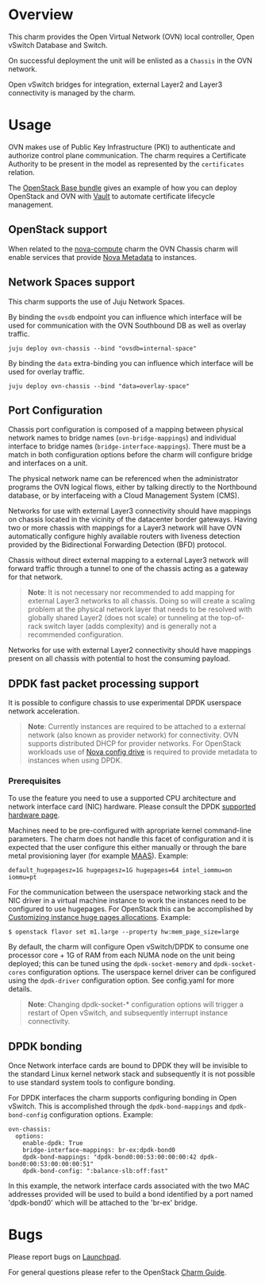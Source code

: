# Overview

This charm provides the Open Virtual Network (OVN) local controller, Open
vSwitch Database and Switch.

On successful deployment the unit will be enlisted as a `Chassis` in the OVN
network.

Open vSwitch bridges for integration, external Layer2 and Layer3 connectivity
is managed by the charm.

# Usage

OVN makes use of Public Key Infrastructure (PKI) to authenticate and authorize
control plane communication.  The charm requires a Certificate Authority to be
present in the model as represented by the `certificates` relation.

The [OpenStack Base bundle][openstack-base-bundle] gives an example of how you
can deploy OpenStack and OVN with [Vault][charm-vault] to automate certificate
lifecycle management.

## OpenStack support

When related to the [nova-compute][charm-nova-compute] charm the OVN Chassis
charm will enable services that provide [Nova Metadata][nova-metadata] to
instances.

## Network Spaces support

This charm supports the use of Juju Network Spaces.

By binding the `ovsdb` endpoint you can influence which interface will be used
for communication with the OVN Southbound DB as well as overlay traffic.

    juju deploy ovn-chassis --bind "ovsdb=internal-space"

By binding the `data` extra-binding you can influence which interface will be
used for overlay traffic.

    juju deploy ovn-chassis --bind "data=overlay-space"

## Port Configuration

Chassis port configuration is composed of a mapping between physical network
names to bridge names (`ovn-bridge-mappings`) and individual interface to
bridge names (`bridge-interface-mappings`).  There must be a match in both
configuration options before the charm will configure bridge and interfaces on
a unit.

The physical network name can be referenced when the administrator programs the
OVN logical flows, either by talking directly to the Northbound database, or by
interfaceing with a Cloud Management System (CMS).

Networks for use with external Layer3 connectivity should have mappings on
chassis located in the vicinity of the datacenter border gateways.  Having two
or more chassis with mappings for a Layer3 network will have OVN automatically
configure highly available routers with liveness detection provided by the
Bidirectional Forwarding Detection (BFD) protocol.

Chassis without direct external mapping to a external Layer3 network will
forward traffic through a tunnel to one of the chassis acting as a gateway for
that network.

> **Note**: It is not necessary nor recommended to add mapping for external
  Layer3 networks to all chassis.  Doing so will create a scaling problem at
  the physical network layer that needs to be resolved with globally shared
  Layer2 (does not scale) or tunneling at the top-of-rack switch layer (adds
  complexity) and is generally not a recommended configuration.

Networks for use with external Layer2 connectivity should have mappings present
on all chassis with potential to host the consuming payload.

## DPDK fast packet processing support

It is possible to configure chassis to use experimental DPDK userspace network
acceleration.

> **Note**: Currently instances are required to be attached to a external
  network (also known as provider network) for connectivity.  OVN supports
  distributed DHCP for provider networks.  For OpenStack workloads use of
  [Nova config drive][nova-config-drive] is required to provide metadata to
  instances when using DPDK.

### Prerequisites

To use the feature you need to use a supported CPU architecture
and network interface card (NIC) hardware.  Please consult the DPDK
[supported hardware page][dpdk-hardware].

Machines need to be pre-configured with apropriate kernel command-line
parameters.  The charm does not handle this facet of configuration and it is
expected that the user configure this either manually or through the bare metal
provisioning layer (for example [MAAS][maas]).  Example:

    default_hugepagesz=1G hugepagesz=1G hugepages=64 intel_iommu=on iommu=pt

For the communication between the userspace networking stack and the NIC driver
in a virtual machine instance to work the instances need to be configured to
use hugepages.  For OpenStack this can be accomplished by
[Customizing instance huge pages allocations][instance-huge-pages].
Example:

    $ openstack flavor set m1.large --property hw:mem_page_size=large

By default, the charm will configure Open vSwitch/DPDK to consume one processor
core + 1G of RAM from each NUMA node on the unit being deployed; this can be
tuned using the ``dpdk-socket-memory`` and ``dpdk-socket-cores`` configuration
options.  The userspace kernel driver can be configured using the
``dpdk-driver`` configuration option.  See config.yaml for more details.

> **Note**: Changing dpdk-socket-\* configuration options will trigger a
  restart of Open vSwitch, and subsequently interrupt instance connectivity.

## DPDK bonding

Once Network interface cards are bound to DPDK they will be invisible to the
standard Linux kernel network stack and subsequently it is not possible to use
standard system tools to configure bonding.

For DPDK interfaces the charm supports configuring bonding in Open vSwitch.
This is accomplished through the ``dpdk-bond-mappings`` and
``dpdk-bond-config`` configuration options.  Example:

    ovn-chassis:
      options:
        enable-dpdk: True
        bridge-interface-mappings: br-ex:dpdk-bond0
        dpdk-bond-mappings: "dpdk-bond0:00:53:00:00:00:42 dpdk-bond0:00:53:00:00:00:51"
        dpdk-bond-config: ":balance-slb:off:fast"

In this example, the network interface cards associated with the two MAC
addresses provided will be used to build a bond identified by a port named
'dpdk-bond0' which will be attached to the 'br-ex' bridge.


# Bugs

Please report bugs on [Launchpad][lp-ovn-chassis].

For general questions please refer to the OpenStack [Charm Guide][cg].

<!-- LINKS -->
[cg]: https://docs.openstack.org/charm-guide/latest/
[charm-nova-compute]: https://jaas.ai/nova-compute
[charm-vault]: https://jaas.ai/vault/
[dpdk-hardware]: http://core.dpdk.org/supported/
[lp-ovn-chassis]: https://bugs.launchpad.net/charm-ovn-chassis/+filebug
[maas]: https://maas.io/
[nova-config-drive]: https://docs.openstack.org/nova/latest/user/metadata.html#config-drives
[nova-metadata]: https://docs.openstack.org/nova/latest/user/metadata.html
[instance-huge-pages]: https://docs.openstack.org/nova/latest/admin/huge-pages.html#customizing-instance-huge-pages-allocations
[openstack-base-bundle]: https://github.com/openstack-charmers/openstack-bundles/blob/master/development/openstack-base-bionic-ussuri-ovn/bundle.yaml
